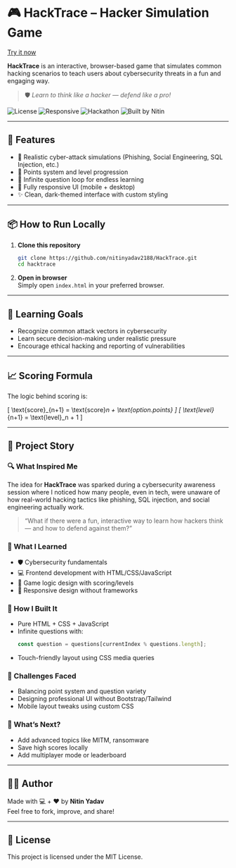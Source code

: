 
# 🎮 HackTrace – Hacker Simulation Game

[Try it now](https://nitinyadav2188.github.io/HackTrace/)

**HackTrace** is an interactive, browser-based game that simulates common hacking scenarios to teach users about cybersecurity threats in a fun and engaging way.

> 🛡️ *Learn to think like a hacker — defend like a pro!*

![License](https://img.shields.io/badge/license-MIT-blue.svg)
![Responsive](https://img.shields.io/badge/mobile-responsive-brightgreen)
![Hackathon](https://img.shields.io/badge/hackathon-ready-orange)
![Built by Nitin](https://img.shields.io/badge/built%20by-Nitin%20Yadav-blueviolet)

---

## 🚀 Features

- 🧠 Realistic cyber-attack simulations (Phishing, Social Engineering, SQL Injection, etc.)
- 🎯 Points system and level progression
- 🔁 Infinite question loop for endless learning
- 📱 Fully responsive UI (mobile + desktop)
- ✨ Clean, dark-themed interface with custom styling

---

## 📦 How to Run Locally

1. **Clone this repository**  
   ```bash
   git clone https://github.com/nitinyadav2188/HackTrace.git
   cd hacktrace
   ```

2. **Open in browser**  
   Simply open `index.html` in your preferred browser.

---

## 🧠 Learning Goals

- Recognize common attack vectors in cybersecurity
- Learn secure decision-making under realistic pressure
- Encourage ethical hacking and reporting of vulnerabilities

---

## 📈 Scoring Formula

The logic behind scoring is:

\[
\text{score}_{n+1} = \text{score}_n + \text{option.points}
\]
\[
\text{level}_{n+1} = \text{level}_n + 1
\]

---

## 🧗 Project Story

### 🔍 What Inspired Me

The idea for **HackTrace** was sparked during a cybersecurity awareness session where I noticed how many people, even in tech, were unaware of how real-world hacking tactics like phishing, SQL injection, and social engineering actually work.

> “What if there were a fun, interactive way to learn how hackers think — and how to defend against them?”

### 🧠 What I Learned

- 🛡️ Cybersecurity fundamentals
- 💻 Frontend development with HTML/CSS/JavaScript
- 🧩 Game logic design with scoring/levels
- 📱 Responsive design without frameworks

### 🔧 How I Built It

- Pure HTML + CSS + JavaScript
- Infinite questions with:
  ```js
  const question = questions[currentIndex % questions.length];
  ```
- Touch-friendly layout using CSS media queries

### 🧗 Challenges Faced

- Balancing point system and question variety
- Designing professional UI without Bootstrap/Tailwind
- Mobile layout tweaks using custom CSS

### 🌱 What’s Next?

- Add advanced topics like MITM, ransomware
- Save high scores locally
- Add multiplayer mode or leaderboard

---

## 👨‍💻 Author

Made with 💻 + ❤️ by **Nitin Yadav**  
Feel free to fork, improve, and share!

---

## 📜 License

This project is licensed under the MIT License.
